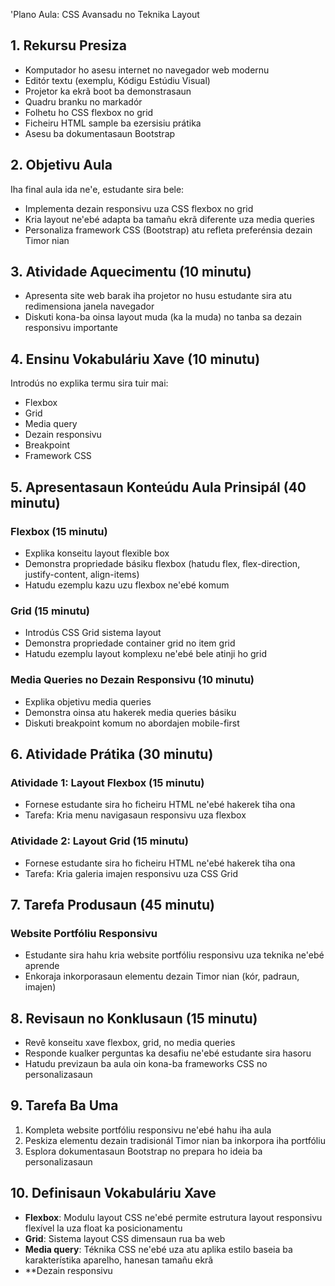 'Plano Aula: CSS Avansadu no Teknika Layout

## 1. Rekursu Presiza

- Komputador ho asesu internet no navegador web modernu
- Editór textu (exemplu, Kódigu Estúdiu Visual)
- Projetor ka ekrã boot ba demonstrasaun
- Quadru branku no markadór
- Folhetu ho CSS flexbox no grid
- Ficheiru HTML sample ba ezersisiu prátika
- Asesu ba dokumentasaun Bootstrap

## 2. Objetivu Aula

Iha final aula ida ne'e, estudante sira bele:
- Implementa dezain responsivu uza CSS flexbox no grid
- Kria layout ne'ebé adapta ba tamañu ekrã diferente uza media queries
- Personaliza framework CSS (Bootstrap) atu refleta preferénsia dezain Timor nian

## 3. Atividade Aquecimentu (10 minutu)

- Apresenta site web barak iha projetor no husu estudante sira atu redimensiona janela navegador
- Diskuti kona-ba oinsa layout muda (ka la muda) no tanba sa dezain responsivu importante

## 4. Ensinu Vokabuláriu Xave (10 minutu)

Introdús no explika termu sira tuir mai:
- Flexbox
- Grid
- Media query
- Dezain responsivu
- Breakpoint
- Framework CSS

## 5. Apresentasaun Konteúdu Aula Prinsipál (40 minutu)

### Flexbox (15 minutu)
- Explika konseitu layout flexible box
- Demonstra propriedade básiku flexbox (hatudu flex, flex-direction, justify-content, align-items)
- Hatudu ezemplu kazu uzu flexbox ne'ebé komum

### Grid (15 minutu)
- Introdús CSS Grid sistema layout
- Demonstra propriedade container grid no item grid
- Hatudu ezemplu layout komplexu ne'ebé bele atinji ho grid

### Media Queries no Dezain Responsivu (10 minutu)
- Explika objetivu media queries
- Demonstra oinsa atu hakerek media queries básiku
- Diskuti breakpoint komum no abordajen mobile-first

## 6. Atividade Prátika (30 minutu)

### Atividade 1: Layout Flexbox (15 minutu)
- Fornese estudante sira ho ficheiru HTML ne'ebé hakerek tiha ona
- Tarefa: Kria menu navigasaun responsivu uza flexbox

### Atividade 2: Layout Grid (15 minutu)
- Fornese estudante sira ho ficheiru HTML ne'ebé hakerek tiha ona
- Tarefa: Kria galeria imajen responsivu uza CSS Grid

## 7. Tarefa Produsaun (45 minutu)

### Website Portfóliu Responsivu
- Estudante sira hahu kria website portfóliu responsivu uza teknika ne'ebé aprende
- Enkoraja inkorporasaun elementu dezain Timor nian (kór, padraun, imajen)

## 8. Revisaun no Konklusaun (15 minutu)

- Revê konseitu xave flexbox, grid, no media queries
- Responde kualker perguntas ka desafiu ne'ebé estudante sira hasoru
- Hatudu previzaun ba aula oin kona-ba frameworks CSS no personalizasaun

## 9. Tarefa Ba Uma

1. Kompleta website portfóliu responsivu ne'ebé hahu iha aula
2. Peskiza elementu dezain tradisionál Timor nian ba inkorpora iha portfóliu
3. Esplora dokumentasaun Bootstrap no prepara ho ideia ba personalizasaun

## 10. Definisaun Vokabuláriu Xave

- **Flexbox**: Modulu layout CSS ne'ebé permite estrutura layout responsivu flexível la uza float ka posicionamentu
- **Grid**: Sistema layout CSS dimensaun rua ba web
- **Media query**: Téknika CSS ne'ebé uza atu aplika estilo baseia ba karakterístika aparelho, hanesan tamañu ekrã
- **Dezain responsivu